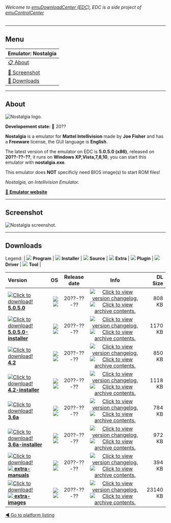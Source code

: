 ###### Welcome to [emuDownloadCenter (EDC)](https://github.com/PhoenixInteractiveNL/emuDownloadCenter/wiki/), EDC is a side project of [emuControlCenter](https://github.com/PhoenixInteractiveNL/emuControlCenter/wiki/)
***
## Menu
| **Emulator: Nostalgia** |
|:---------|
| [:clipboard: About](#about) |
| [:sunrise: Screenshot](#screenshot) |
| [:floppy_disk: Downloads](#downloads) |
***
## About
![](https://github.com/PhoenixInteractiveNL/emuDownloadCenter/wiki/images_emulator/nostalgia_logo_200.jpg "Nostalgia logo.")

**Developement state:** :red_circle: 20??

**Nostalgia** is a emulator for **Mattel Intellivision** made by **Joe Fisher** and has a **Freeware** license, the GUI language is **English**.

The latest version of the emulator on EDC is **5.0.5.0 (x86)**, released on **20??-??-??**, it runs on **Windows XP,Vista,7,8,10**, you can start this emulator with **nostalgia.exe**.

This emulator does **NOT** specificly need BIOS image(s) to start ROM files!

_Nostalgia, an Intellivision Emulator._

[:link: **Emulator website**](http://www.intellivision.us/intvgames/nostalgia/nostalgia.php)
***
## Screenshot
![](https://raw.githubusercontent.com/PhoenixInteractiveNL/emuDownloadCenter/master/hooks/nostalgia/emulator_screen_01.jpg "Nostalgia screenshot.")
***
## Downloads
Legend: | 
![](https://raw.githubusercontent.com/wiki/PhoenixInteractiveNL/emuDownloadCenter/images_misc/icon_program_24.png) **Program** | 
![](https://raw.githubusercontent.com/wiki/PhoenixInteractiveNL/emuDownloadCenter/images_misc/icon_installer_24.png) **Installer** | 
![](https://raw.githubusercontent.com/wiki/PhoenixInteractiveNL/emuDownloadCenter/images_misc/icon_source_code_24.png) **Source** | 
![](https://raw.githubusercontent.com/wiki/PhoenixInteractiveNL/emuDownloadCenter/images_misc/icon_extra_24.png) **Extra** | 
![](https://raw.githubusercontent.com/wiki/PhoenixInteractiveNL/emuDownloadCenter/images_misc/icon_plugin_24.png) **Plugin** | 
![](https://raw.githubusercontent.com/wiki/PhoenixInteractiveNL/emuDownloadCenter/images_misc/icon_driver_24.png) **Driver** | 
![](https://raw.githubusercontent.com/wiki/PhoenixInteractiveNL/emuDownloadCenter/images_misc/icon_tool_24.png) **Tool** | 
 
| Version | OS | Release date | Info | DL Size |
|:--------|---:|:------------:|:----:|--------:|
| [![](https://raw.githubusercontent.com/wiki/PhoenixInteractiveNL/emuDownloadCenter/images_misc/icon_program_24.png "Click to download!")  **5.0.5.0**](https://github.com/PhoenixInteractiveNL/edc-repo0007/raw/master/nostalgia/5.0.5.0.7z) | ![](https://raw.githubusercontent.com/wiki/PhoenixInteractiveNL/emuDownloadCenter/images_misc/logo_windows_24.png) ![](https://raw.githubusercontent.com/wiki/PhoenixInteractiveNL/emuDownloadCenter/images_misc/icon_32-bit_24.png) | 20??-??-?? | [![](https://raw.githubusercontent.com/wiki/PhoenixInteractiveNL/emuDownloadCenter/images_misc/icon_changelog_24.png "Click to view version changelog.")](https://github.com/PhoenixInteractiveNL/edc-repo0007/blob/master/nostalgia/5.0.5.0_changelog.txt) [![](https://raw.githubusercontent.com/wiki/PhoenixInteractiveNL/emuDownloadCenter/images_misc/icon_contents_24.png "Click to view archive contents.")](https://github.com/PhoenixInteractiveNL/edc-repo0007/blob/master/nostalgia/5.0.5.0_contents.txt) | 808 KB |
| [![](https://raw.githubusercontent.com/wiki/PhoenixInteractiveNL/emuDownloadCenter/images_misc/icon_installer_24.png "Click to download!")  **5.0.5.0-installer**](https://github.com/PhoenixInteractiveNL/edc-repo0007/raw/master/nostalgia/5.0.5.0-installer.7z) | ![](https://raw.githubusercontent.com/wiki/PhoenixInteractiveNL/emuDownloadCenter/images_misc/logo_windows_24.png) ![](https://raw.githubusercontent.com/wiki/PhoenixInteractiveNL/emuDownloadCenter/images_misc/icon_32-bit_24.png) | 20??-??-?? | [![](https://raw.githubusercontent.com/wiki/PhoenixInteractiveNL/emuDownloadCenter/images_misc/icon_changelog_24.png "Click to view version changelog.")](https://github.com/PhoenixInteractiveNL/edc-repo0007/blob/master/nostalgia/5.0.5.0-installer_changelog.txt) [![](https://raw.githubusercontent.com/wiki/PhoenixInteractiveNL/emuDownloadCenter/images_misc/icon_contents_24.png "Click to view archive contents.")](https://github.com/PhoenixInteractiveNL/edc-repo0007/blob/master/nostalgia/5.0.5.0-installer_contents.txt) | 1170 KB |
| [![](https://raw.githubusercontent.com/wiki/PhoenixInteractiveNL/emuDownloadCenter/images_misc/icon_program_24.png "Click to download!")  **4.2**](https://github.com/PhoenixInteractiveNL/edc-repo0007/raw/master/nostalgia/4.2.7z) | ![](https://raw.githubusercontent.com/wiki/PhoenixInteractiveNL/emuDownloadCenter/images_misc/logo_windows_24.png) ![](https://raw.githubusercontent.com/wiki/PhoenixInteractiveNL/emuDownloadCenter/images_misc/icon_32-bit_24.png) | 20??-??-?? | [![](https://raw.githubusercontent.com/wiki/PhoenixInteractiveNL/emuDownloadCenter/images_misc/icon_changelog_24.png "Click to view version changelog.")](https://github.com/PhoenixInteractiveNL/edc-repo0007/blob/master/nostalgia/4.2_changelog.txt) [![](https://raw.githubusercontent.com/wiki/PhoenixInteractiveNL/emuDownloadCenter/images_misc/icon_contents_24.png "Click to view archive contents.")](https://github.com/PhoenixInteractiveNL/edc-repo0007/blob/master/nostalgia/4.2_contents.txt) | 850 KB |
| [![](https://raw.githubusercontent.com/wiki/PhoenixInteractiveNL/emuDownloadCenter/images_misc/icon_installer_24.png "Click to download!")  **4.2-installer**](https://github.com/PhoenixInteractiveNL/edc-repo0007/raw/master/nostalgia/4.2-installer.7z) | ![](https://raw.githubusercontent.com/wiki/PhoenixInteractiveNL/emuDownloadCenter/images_misc/logo_windows_24.png) ![](https://raw.githubusercontent.com/wiki/PhoenixInteractiveNL/emuDownloadCenter/images_misc/icon_32-bit_24.png) | 20??-??-?? | [![](https://raw.githubusercontent.com/wiki/PhoenixInteractiveNL/emuDownloadCenter/images_misc/icon_changelog_24.png "Click to view version changelog.")](https://github.com/PhoenixInteractiveNL/edc-repo0007/blob/master/nostalgia/4.2-installer_changelog.txt) [![](https://raw.githubusercontent.com/wiki/PhoenixInteractiveNL/emuDownloadCenter/images_misc/icon_contents_24.png "Click to view archive contents.")](https://github.com/PhoenixInteractiveNL/edc-repo0007/blob/master/nostalgia/4.2-installer_contents.txt) | 1118 KB |
| [![](https://raw.githubusercontent.com/wiki/PhoenixInteractiveNL/emuDownloadCenter/images_misc/icon_program_24.png "Click to download!")  **3.6a**](https://github.com/PhoenixInteractiveNL/edc-repo0007/raw/master/nostalgia/3.6a.7z) | ![](https://raw.githubusercontent.com/wiki/PhoenixInteractiveNL/emuDownloadCenter/images_misc/logo_windows_24.png) ![](https://raw.githubusercontent.com/wiki/PhoenixInteractiveNL/emuDownloadCenter/images_misc/icon_32-bit_24.png) | 20??-??-?? | [![](https://raw.githubusercontent.com/wiki/PhoenixInteractiveNL/emuDownloadCenter/images_misc/icon_changelog_24.png "Click to view version changelog.")](https://github.com/PhoenixInteractiveNL/edc-repo0007/blob/master/nostalgia/3.6a_changelog.txt) [![](https://raw.githubusercontent.com/wiki/PhoenixInteractiveNL/emuDownloadCenter/images_misc/icon_contents_24.png "Click to view archive contents.")](https://github.com/PhoenixInteractiveNL/edc-repo0007/blob/master/nostalgia/3.6a_contents.txt) | 784 KB |
| [![](https://raw.githubusercontent.com/wiki/PhoenixInteractiveNL/emuDownloadCenter/images_misc/icon_installer_24.png "Click to download!")  **3.6a-installer**](https://github.com/PhoenixInteractiveNL/edc-repo0007/raw/master/nostalgia/3.6a-installer.7z) | ![](https://raw.githubusercontent.com/wiki/PhoenixInteractiveNL/emuDownloadCenter/images_misc/logo_windows_24.png) ![](https://raw.githubusercontent.com/wiki/PhoenixInteractiveNL/emuDownloadCenter/images_misc/icon_32-bit_24.png) | 20??-??-?? | [![](https://raw.githubusercontent.com/wiki/PhoenixInteractiveNL/emuDownloadCenter/images_misc/icon_changelog_24.png "Click to view version changelog.")](https://github.com/PhoenixInteractiveNL/edc-repo0007/blob/master/nostalgia/3.6a-installer_changelog.txt) [![](https://raw.githubusercontent.com/wiki/PhoenixInteractiveNL/emuDownloadCenter/images_misc/icon_contents_24.png "Click to view archive contents.")](https://github.com/PhoenixInteractiveNL/edc-repo0007/blob/master/nostalgia/3.6a-installer_contents.txt) | 972 KB |
| [![](https://raw.githubusercontent.com/wiki/PhoenixInteractiveNL/emuDownloadCenter/images_misc/icon_extra_24.png "Click to download!") ![](https://raw.githubusercontent.com/wiki/PhoenixInteractiveNL/emuDownloadCenter/images_misc/icon_tool_24.png) **extra-manuals**](https://github.com/PhoenixInteractiveNL/edc-repo0007/raw/master/nostalgia/extra-manuals.7z) | ![](https://raw.githubusercontent.com/wiki/PhoenixInteractiveNL/emuDownloadCenter/images_misc/logo_windows_24.png) ![](https://raw.githubusercontent.com/wiki/PhoenixInteractiveNL/emuDownloadCenter/images_misc/icon_32-bit_24.png) | 20??-??-?? | [![](https://raw.githubusercontent.com/wiki/PhoenixInteractiveNL/emuDownloadCenter/images_misc/icon_changelog_24.png "Click to view version changelog.")](https://github.com/PhoenixInteractiveNL/edc-repo0007/blob/master/nostalgia/extra-manuals_changelog.txt) [![](https://raw.githubusercontent.com/wiki/PhoenixInteractiveNL/emuDownloadCenter/images_misc/icon_contents_24.png "Click to view archive contents.")](https://github.com/PhoenixInteractiveNL/edc-repo0007/blob/master/nostalgia/extra-manuals_contents.txt) | 394 KB |
| [![](https://raw.githubusercontent.com/wiki/PhoenixInteractiveNL/emuDownloadCenter/images_misc/icon_extra_24.png "Click to download!") ![](https://raw.githubusercontent.com/wiki/PhoenixInteractiveNL/emuDownloadCenter/images_misc/icon_tool_24.png) **extra-images**](https://github.com/PhoenixInteractiveNL/edc-repo0007/raw/master/nostalgia/extra-images.7z) | ![](https://raw.githubusercontent.com/wiki/PhoenixInteractiveNL/emuDownloadCenter/images_misc/logo_windows_24.png) ![](https://raw.githubusercontent.com/wiki/PhoenixInteractiveNL/emuDownloadCenter/images_misc/icon_32-bit_24.png) | 20??-??-?? | [![](https://raw.githubusercontent.com/wiki/PhoenixInteractiveNL/emuDownloadCenter/images_misc/icon_changelog_24.png "Click to view version changelog.")](https://github.com/PhoenixInteractiveNL/edc-repo0007/blob/master/nostalgia/extra-images_changelog.txt) [![](https://raw.githubusercontent.com/wiki/PhoenixInteractiveNL/emuDownloadCenter/images_misc/icon_contents_24.png "Click to view archive contents.")](https://github.com/PhoenixInteractiveNL/edc-repo0007/blob/master/nostalgia/extra-images_contents.txt) | 23140 KB |

[:arrow_backward: Go to platform listing](https://github.com/PhoenixInteractiveNL/emuDownloadCenter/wiki/EDC-Platform-List)
